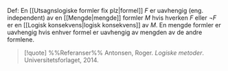 Def:
En [[Utsagnslogiske formler fix plz|formel]] $F$ er uavhengig (eng. independent) av en [[Mengde|mengde]] formler $M$ hvis hverken $F$ eller $\neg F$ er en [[Logisk konsekvens|logisk konsekvens]] av $M$. En mengde formler er uavhengig hvis enhver formel er uavhengig av mengden av de andre formlene.

> [!quote] %%Referanser%%
Antonsen, Roger. *Logiske metoder*. Universitetsforlaget, 2014.